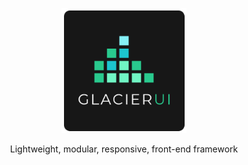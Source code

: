 
<p align="center">
  <img width="200" src="https://raw.githubusercontent.com/evgenievdev/glacier-ui/master/logo.png">
</p>
<p align="center">
  Lightweight, modular, responsive, front-end framework
</p>

#
